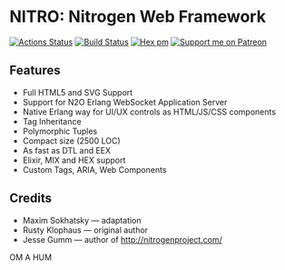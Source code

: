 NITRO: Nitrogen Web Framework
=============================

[![Actions Status](https://github.com/synrc/nitro/workflows/mix/badge.svg)](https://github.com/synrc/nitro/actions)
[![Build Status](https://travis-ci.com/synrc/nitro.svg?branch=master)](https://travis-ci.com/synrc/nitro)
[![Hex pm](http://img.shields.io/hexpm/v/nitro.svg?style=flat)](https://hex.pm/packages/nitro)
[![Support me on Patreon](https://img.shields.io/endpoint.svg?url=https%3A%2F%2Fshieldsio-patreon.vercel.app%2Fapi%3Fusername%3D5HT%26type%3Dpatrons&style=flat)](https://patreon.com/5HT)

Features
--------

* Full HTML5 and SVG Support
* Support for N2O Erlang WebSocket Application Server
* Native Erlang way for UI/UX controls as HTML/JS/CSS components
* Tag Inheritance
* Polymorphic Tuples
* Compact size (2500 LOC)
* As fast as DTL and EEX
* Elixir, MIX and HEX support
* Custom Tags, ARIA, Web Components

Credits
-------

* Maxim Sokhatsky — adaptation
* Rusty Klophaus — original author
* Jesse Gumm — author of http://nitrogenproject.com/

OM A HUM
